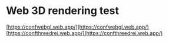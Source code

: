 # Web 3D rendering test 
[https://confwebgl.web.app/](https://confwebgl.web.app/)  
[https://confthreedrei.web.app/](https://confthreedrei.web.app/)  
